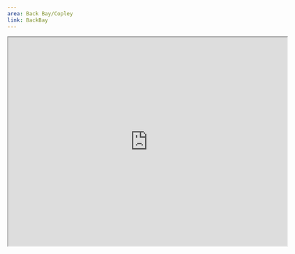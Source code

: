 ```yaml
---
area: Back Bay/Copley
link: BackBay
---
```


<iframe src="https://www.google.com/maps/d/u/0/embed?mid=1ujE_jKb80E4Gr40BrEskyFHLW4Q" width="640" height="480"></iframe>

